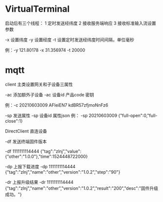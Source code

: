 # VirtualTerminal
启动后有三个线程：
1 定时发送经纬度
2 接收服务端响应
3 接收标准输入流设置参数

-x 设置纬度
-y 设置经度
-t 设置定时发送经纬度时间间隔，单位毫秒

例：-y 121.80178 -x 31.356974 -t 20000

# mqtt

client 主类设置网关和子设备三属性 

-ac 添加额外子设备
-ac 设备id 产品code 密钥

例：-c 20210603009 AFIeiEN7 kdBR57zfjmoNnFz6

-sp 发送属性
-sp 设备id 属性json
例： -sp 20210603009 {"full-open":0,"full-close":1}

DirectClient 直连设备

-df 发送终端固件版本

-df 1111111114444 {"tag":"zlnj","value":{"other":"1.0.0"},"time":1524448722000}

-dp 上报下载进度
-dp 1111111114444 {"tag":"zlnj","name":"other","version":"1.0.2","step":"90"}

-dr 上报升级结果
-dr 1111111114444 {"tag":"zlnj","name":"other","version":"1.0.2","result":"200","desc":"固件升级成功。"}


